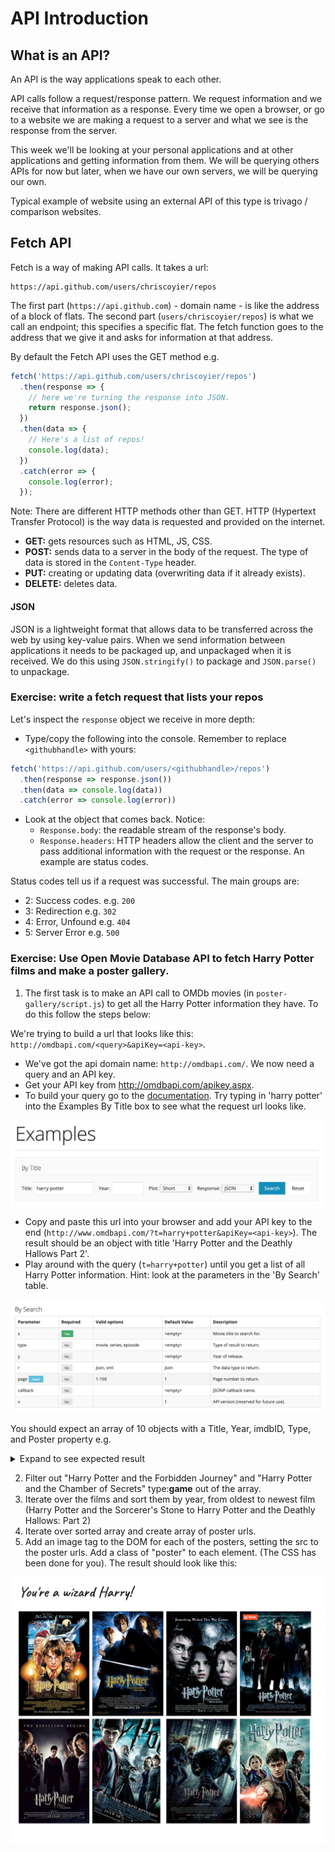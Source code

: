 # API Introduction

## What is an API?

An API is the way applications speak to each other.

API calls follow a request/response pattern. We request information and we receive that information as a response. Every time we open a browser, or go to a website we are making a request to a server and what we see is the response from the server.

This week we'll be looking at your personal applications and at other applications and getting information from them. We will be querying others APIs for now but later, when we have our own servers, we will be querying our own.

Typical example of website using an external API of this type is trivago / comparison websites.

## Fetch API

Fetch is a way of making API calls. It takes a url:

```
https://api.github.com/users/chriscoyier/repos
```

The first part (`https://api.github.com`) - domain name - is like the address of a block of flats. The second part (`users/chriscoyier/repos`) is what we call an endpoint; this specifies a specific flat. The fetch function goes to the address that we give it and asks for information at that address.

By default the Fetch API uses the GET method e.g.

```js
fetch('https://api.github.com/users/chriscoyier/repos')
  .then(response => {
    // here we're turning the response into JSON.
    return response.json();
  })
  .then(data => {
    // Here's a list of repos!
    console.log(data);
  })
  .catch(error => {
    console.log(error);
  });
```

Note: There are different HTTP methods other than GET. HTTP (Hypertext Transfer Protocol) is the way data is requested and provided on the internet.

- **GET:** gets resources such as HTML, JS, CSS.
- **POST:** sends data to a server in the body of the request. The type of data is stored in the `Content-Type` header.
- **PUT:** creating or updating data (overwriting data if it already exists).
- **DELETE:** deletes data.

#### JSON

JSON is a lightweight format that allows data to be transferred across the web by using key-value pairs. When we send information between applications it needs to be packaged up, and unpackaged when it is received. We do this using `JSON.stringify()` to package and `JSON.parse()` to unpackage.

### Exercise: write a fetch request that lists your repos

Let's inspect the `response` object we receive in more depth:

- Type/copy the following into the console. Remember to replace `<githubhandle>` with yours:

```js
fetch('https://api.github.com/users/<githubhandle>/repos')
  .then(response => response.json())
  .then(data => console.log(data))
  .catch(error => console.log(error))
```

- Look at the object that comes back. Notice:
  - `Response.body`: the readable stream of the response's body.
  - `Response.headers`: HTTP headers allow the client and the server to pass additional information with the request or the response. An example are status codes.

Status codes tell us if a request was successful. The main groups are:

- 2: Success codes. e.g. `200`
- 3: Redirection e.g. `302`
- 4: Error, Unfound e.g. `404`
- 5: Server Error e.g. `500`

### Exercise: Use Open Movie Database API to fetch Harry Potter films and make a poster gallery.

1. The first task is to make an API call to OMDb movies (in `poster-gallery/script.js`) to get all the Harry Potter information they have. To do this follow the steps below:

We're trying to build a url that looks like this: `http://omdbapi.com/<query>&apiKey=<api-key>`.

- We've got the api domain name: `http://omdbapi.com/`. We now need a query and an API key.
- Get your API key from http://omdbapi.com/apikey.aspx.
- To build your query go to the [documentation](http://omdbapi.com/). Try typing in 'harry potter' into the Examples By Title box to see what the request url looks like.

![](./poster-gallery/assets/examples-box.png)

- Copy and paste this url into your browser and add your API key to the end (`http://www.omdbapi.com/?t=harry+potter&apiKey=<api-key>`). The result should be an object with title 'Harry Potter and the Deathly Hallows Part 2'.
- Play around with the query (`t=harry+potter`) until you get a list of all Harry Potter information. Hint: look at the parameters in the 'By Search' table.

![](./poster-gallery/assets/by-search-parameters.png)

You should expect an array of 10 objects with a Title, Year, imdbID, Type, and Poster property e.g.

<details>
  <summary>Expand to see expected result</summary>

```js
{
  Title: "Harry Potter and the Deathly Hallows: Part 2",
  Year: "2011",
  imdbID: "tt1201607",
  Type: "movie",
  Poster: "https://m.media-amazon.com/images/M/MV5BMjIyZGU4YzUtNDkzYi00ZDRhLTljYzctYTMxMDQ4M2E0Y2YxXkEyXkFqcGdeQXVyNTIzOTk5ODM@._V1_SX300.jpg"
},
{
  Title: "Harry Potter and the Sorcerer's Stone",
  Year: "2001",
  imdbID: "tt0241527",
  Type: "movie",
  Poster: "https://m.media-amazon.com/images/M/MV5BNjQ3NWNlNmQtMTE5ZS00MDdmLTlkZjUtZTBlM2UxMGFiMTU3XkEyXkFqcGdeQXVyNjUwNzk3NDc@._V1_SX300.jpg"
},
{
  Title: "Harry Potter and the Chamber of Secrets",
  Year: "2002",
  imdbID: "tt0295297",
  Type: "movie",
  Poster: "https://m.media-amazon.com/images/M/MV5BMTcxODgwMDkxNV5BMl5BanBnXkFtZTYwMDk2MDg3._V1_SX300.jpg"
},
{
  Title: "Harry Potter and the Prisoner of Azkaban",
  Year: "2004",
  imdbID: "tt0304141",
  Type: "movie",
  Poster: "https://m.media-amazon.com/images/M/MV5BMTY4NTIwODg0N15BMl5BanBnXkFtZTcwOTc0MjEzMw@@._V1_SX300.jpg"
},
{
  Title: "Harry Potter and the Goblet of Fire",
  Year: "2005",
  imdbID: "tt0330373",
  Type: "movie",
  Poster: "https://m.media-amazon.com/images/M/MV5BMTI1NDMyMjExOF5BMl5BanBnXkFtZTcwOTc4MjQzMQ@@._V1_SX300.jpg"
},
{
  Title: "Harry Potter and the Order of the Phoenix",
  Year: "2007",
  imdbID: "tt0373889",
  Type: "movie",
  Poster: "https://m.media-amazon.com/images/M/MV5BMTM0NTczMTUzOV5BMl5BanBnXkFtZTYwMzIxNTg3._V1_SX300.jpg"
},
{
  Title: "Harry Potter and the Deathly Hallows: Part 1",
  Year: "2010",
  imdbID: "tt0926084",
  Type: "movie",
  Poster: "https://m.media-amazon.com/images/M/MV5BMTQ2OTE1Mjk0N15BMl5BanBnXkFtZTcwODE3MDAwNA@@._V1_SX300.jpg"
},
{
  Title: "Harry Potter and the Half-Blood Prince",
  Year: "2009",
  imdbID: "tt0417741",
  Type: "movie",
  Poster: "https://m.media-amazon.com/images/M/MV5BNzU3NDg4NTAyNV5BMl5BanBnXkFtZTcwOTg2ODg1Mg@@._V1_SX300.jpg"
},
{
  Title: "Harry Potter and the Chamber of Secrets",
  Year: "2002",
  imdbID: "tt0304140",
  Type: "game",
  Poster: "https://m.media-amazon.com/images/M/MV5BNTM4NzQ2NjA4NV5BMl5BanBnXkFtZTgwODAwMjE4MDE@._V1_SX300.jpg"
},
{
  Title: "Harry Potter and the Forbidden Journey",
  Year: "2010",
  imdbID: "tt1756545",
  Type: "movie",
  Poster: "https://m.media-amazon.com/images/M/MV5BNDM0YzMyNGUtMTU1Yy00OTE2LWE5NzYtZDZhMTBmN2RkNjg3XkEyXkFqcGdeQXVyMzU5NjU1MDA@._V1_SX300.jpg"
}
],
  totalResults: "80",
  Response: "True"
}
```

</details>

2. Filter out "Harry Potter and the Forbidden Journey" and "Harry Potter and the Chamber of Secrets" type:**game** out of the array.
3. Iterate over the films and sort them by year, from oldest to newest film (Harry Potter and the Sorcerer's Stone to Harry Potter and the Deathly Hallows: Part 2)
4. Iterate over sorted array and create array of poster urls.
5. Add an image tag to the DOM for each of the posters, setting the src to the poster urls. Add a class of "poster" to each element. (The CSS has been done for you). The result should look like this:

![](./poster-gallery/assets/poster-gallery.png)

```

```
